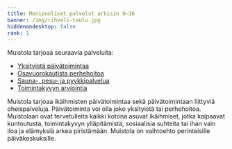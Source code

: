 ```yaml
---
title: Monipuoliset palvelut arkisin 9–16
banner: /img/rihveli-taulu.jpg
hiddenondesktop: false
rank: 1
---
```

Muistola tarjoaa seuraavia palveluita:

* <a href="palvelut/#yksityistä-päivätoiminta">Yksityistä päivätoimintaa</a>
* <a href="palvelut/#osavuorokautinen-perhehoito">Osavuorokautista perhehoitoa</a>
* <a href="palvelut/#sauna-pesu-ja-pyykkipalvelu">Sauna-, pesu- ja pyykkipalvelua</a>
* <a href="palvelut/#toimintakyvyn-arviointi">Toimintakyvyn arviointia</a>

Muistola tarjoaa ikäihmisten päivätoimintaa sekä päivätoimintaan liittyviä oheispalveluja. Päivätoiminta voi olla joko yksityistä tai perhehoitoa. Muistolaan ovat tervetulleita kaikki kotona asuvat ikäihmiset, jotka kaipaavat kuntoutusta, toimintakyvyn ylläpitämistä, sosiaalisia suhteita tai ihan vain iloa ja elämyksiä arkea piristämään. Muistola on vaihtoehto perinteisille päiväkeskuksille.
